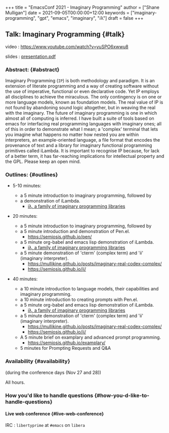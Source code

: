 +++
title = "EmacsConf 2021 - Imaginary Programming"
author = ["Shane Mulligan"]
date = 2021-09-05T00:00:00+12:00
keywords = ["imaginary-programming", "gpt", "emacs", "imaginary", "𝑖λ"]
draft = false
+++

## Talk: <span class="underline">Imaginary Programming</span> {#talk}

video
: <https://www.youtube.com/watch?v=yuSPO6xwwu8>

slides
: [presentation.pdf](https://github.com/mullikine/imaginary-programming-transcript-emacsconf-2021/blob/master/presentation.pdf)


### Abstract: {#abstract}

Imaginary Programming (`IP`) is both methodology and paradigm. It is an extension
of literate programming and a way of creating software without the use of
imperative, functional or even declarative code. Yet IP employs all disciplines
to achieve the miraculous. The only contingency is on one or more language
models, known as foundation models. The real value of IP is not
found by abandoning sound logic altogether, but in weaving the real with the
imaginary. The future of imaginary programming is one in which almost all of
computing is inferred. I have built a suite of tools based on emacs for
interfacing real programming languages with imaginary ones; all of this in
order to demonstrate what I mean; a 'complex' terminal that lets you imagine
what happens no matter how nested you are within interpreters, an example-oriented
language, a file format that encodes the provenance of text and a library for
imaginary functional programming primitives called iLambda. It is important to
recognise IP because, for lack of a better term, it has far-reaching implications for
intellectual property and the GPL. Please keep an open mind.


### Outlines: {#outlines}

-   5-10 minutes:
    -   a 5 minute introduction to imaginary programming, followed by
    -   a demonstration of iLambda.
        -   [iλ, a family of imaginary programming libraries](https://mullikine.github.io/posts/designing-an-imaginary-programming-ip-library-for-emacs/)

-   20 minutes:
    -   a 5 minute introduction to imaginary programming, followed by
    -   a 5 minute introduction and demonstration of Pen.el.
        -   <https://semiosis.github.io/pen/>
    -   a 5 minute org-babel and emacs lisp demonstration of iLambda.
        -   [iλ, a family of imaginary programming libraries](https://mullikine.github.io/posts/designing-an-imaginary-programming-ip-library-for-emacs/)
    -   a 5 minute demonstration of 'cterm' (complex term) and 'ii' (imaginary interpreter).
        -   <https://mullikine.github.io/posts/imaginary-real-codex-complex/>
        -   <https://semiosis.github.io/ii/>

-   40 minutes:
    -   a 10 minute introduction to language models, their capabilities and imaginary programming.
    -   a 10 minute introduction to creating prompts with Pen.el.
    -   a 5 minute org-babel and emacs lisp demonstration of iLambda.
        -   [iλ, a family of imaginary programming libraries](https://mullikine.github.io/posts/designing-an-imaginary-programming-ip-library-for-emacs/)
    -   a 5 minute demonstration of 'cterm' (complex term) and 'ii' (imaginary interpreter).
        -   <https://mullikine.github.io/posts/imaginary-real-codex-complex/>
        -   <https://semiosis.github.io/ii/>
    -   A 5 minute brief on examplary and advanced prompt programming.
        -   <https://semiosis.github.io/examplary/>
    -   5 minutes for Prompting Requests and Q&A


### Availability {#availability}

(during the conference days (Nov 27 and 28))

All hours.


### How you'd like to handle questions {#how-you-d-like-to-handle-questions}


#### Live web conference {#live-web-conference}

IRC
: `libertyprime` at `#emacs` on `libera`